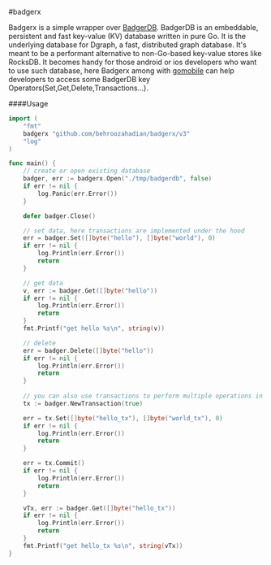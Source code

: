 #badgerx

Badgerx is a simple wrapper over [BadgerDB](https://github.com/dgraph-io/badger). BadgerDB is an embeddable, persistent 
and fast key-value (KV) database written in pure Go. It is the underlying database for Dgraph, a fast, distributed graph 
database. It's meant to be a performant alternative to non-Go-based key-value stores like RocksDB. 
It becomes handy for those android or ios developers who want to use such database, here Badgerx among with [gomobile](https://github.com/golang/mobile)
can help developers to access some BadgerDB key Operators(Set,Get,Delete,Transactions...). 

####Usage
```go
import (
	"fmt"
	badgerx "github.com/behroozahadian/badgerx/v3"
	"log"
)

func main() {
	// create or open existing database
	badger, err := badgerx.Open("./tmp/badgerdb", false)
	if err != nil {
		log.Panic(err.Error())
	}

	defer badger.Close()

    // set data, here transactions are implemented under the hood
	err = badger.Set([]byte("hello"), []byte("world"), 0)
	if err != nil {
		log.Println(err.Error())
		return
	}

    // get data
	v, err := badger.Get([]byte("hello"))
	if err != nil {
		log.Println(err.Error())
		return
	}
	fmt.Printf("get hello %s\n", string(v))

    // delete
	err = badger.Delete([]byte("hello"))
	if err != nil {
		log.Println(err.Error())
		return
	}
    
	// you can also use transactions to perform multiple operations in a single transaction
	tx := badger.NewTransaction(true)

	err = tx.Set([]byte("hello_tx"), []byte("world_tx"), 0)
	if err != nil {
		log.Println(err.Error())
		return
	}

	err = tx.Commit()
	if err != nil {
		log.Println(err.Error())
		return
	}

	vTx, err := badger.Get([]byte("hello_tx"))
	if err != nil {
		log.Println(err.Error())
		return
	}
	fmt.Printf("get hello_tx %s\n", string(vTx))
}
```
